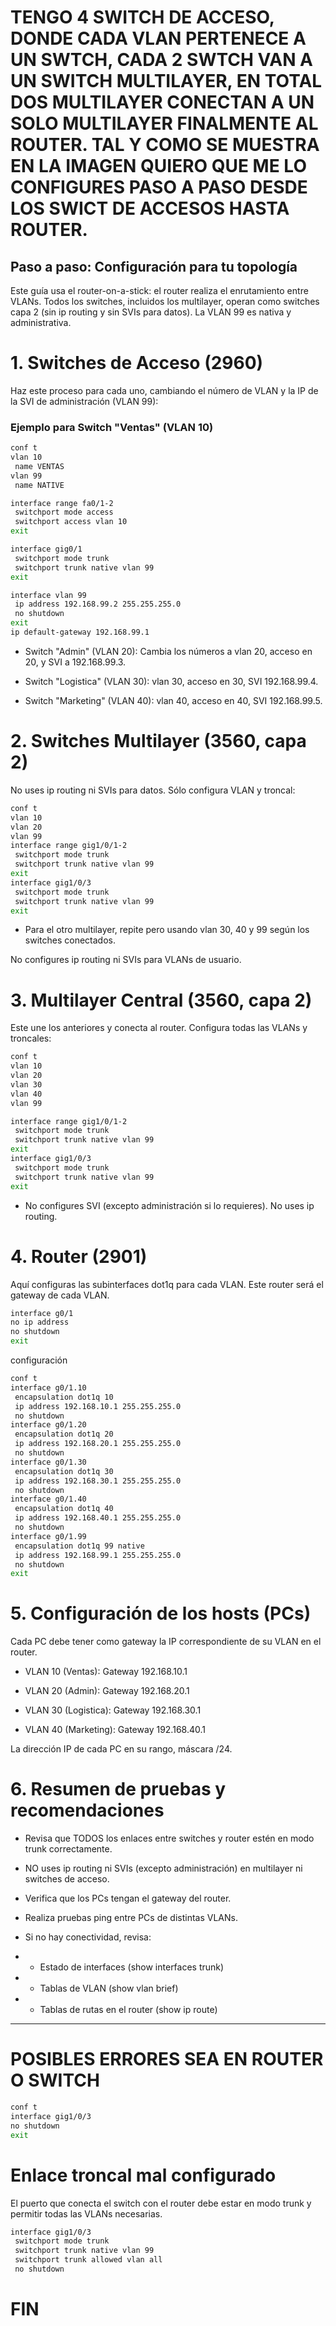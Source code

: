 # TENGO 4 SWITCH DE ACCESO, DONDE CADA VLAN PERTENECE A UN SWTCH, CADA 2 SWTCH VAN A UN SWITCH MULTILAYER, EN TOTAL DOS MULTILAYER CONECTAN A UN SOLO MULTILAYER FINALMENTE AL ROUTER. TAL Y COMO SE MUESTRA EN LA IMAGEN QUIERO QUE ME LO CONFIGURES PASO A PASO DESDE LOS SWICT DE ACCESOS HASTA ROUTER.

## Paso a paso: Configuración para tu topología
Este guía usa el router-on-a-stick: el router realiza el enrutamiento entre VLANs. Todos los switches, incluidos los multilayer, operan como switches capa 2 (sin ip routing y sin SVIs para datos). La VLAN 99 es nativa y administrativa.

# 1. Switches de Acceso (2960)
Haz este proceso para cada uno, cambiando el número de VLAN y la IP de la SVI de administración (VLAN 99):

### Ejemplo para Switch "Ventas" (VLAN 10)

```bash
conf t
vlan 10
 name VENTAS
vlan 99
 name NATIVE

interface range fa0/1-2
 switchport mode access
 switchport access vlan 10
exit

interface gig0/1
 switchport mode trunk
 switchport trunk native vlan 99
exit

interface vlan 99
 ip address 192.168.99.2 255.255.255.0
 no shutdown
exit
ip default-gateway 192.168.99.1
```

- Switch "Admin" (VLAN 20): Cambia los números a vlan 20, acceso en 20, y SVI a 192.168.99.3.

- Switch "Logistica" (VLAN 30): vlan 30, acceso en 30, SVI 192.168.99.4.

- Switch "Marketing" (VLAN 40): vlan 40, acceso en 40, SVI 192.168.99.5.

# 2. Switches Multilayer (3560, capa 2)
No uses ip routing ni SVIs para datos. Sólo configura VLAN y troncal:

```bash
conf t
vlan 10
vlan 20
vlan 99
interface range gig1/0/1-2
 switchport mode trunk
 switchport trunk native vlan 99
exit
interface gig1/0/3
 switchport mode trunk
 switchport trunk native vlan 99
exit
```

- Para el otro multilayer, repite pero usando vlan 30, 40 y 99 según los switches conectados.

No configures ip routing ni SVIs para VLANs de usuario.


# 3. Multilayer Central (3560, capa 2)

Este une los anteriores y conecta al router. Configura todas las VLANs y troncales:

```bash
conf t
vlan 10
vlan 20
vlan 30
vlan 40
vlan 99

interface range gig1/0/1-2
 switchport mode trunk
 switchport trunk native vlan 99
exit
interface gig1/0/3
 switchport mode trunk
 switchport trunk native vlan 99
exit
```

- No configures SVI (excepto administración si lo requieres). No uses ip routing.

# 4. Router (2901)

Aquí configuras las subinterfaces dot1q para cada VLAN. Este router será el gateway de cada VLAN.

```bash
interface g0/1
no ip address
no shutdown
exit
```

configuración


```bash 
conf t
interface g0/1.10
 encapsulation dot1q 10
 ip address 192.168.10.1 255.255.255.0
 no shutdown
interface g0/1.20
 encapsulation dot1q 20
 ip address 192.168.20.1 255.255.255.0
 no shutdown
interface g0/1.30
 encapsulation dot1q 30
 ip address 192.168.30.1 255.255.255.0
 no shutdown
interface g0/1.40
 encapsulation dot1q 40
 ip address 192.168.40.1 255.255.255.0
 no shutdown
interface g0/1.99
 encapsulation dot1q 99 native
 ip address 192.168.99.1 255.255.255.0
 no shutdown
exit
```

# 5. Configuración de los hosts (PCs)

Cada PC debe tener como gateway la IP correspondiente de su VLAN en el router.

- VLAN 10 (Ventas): Gateway 192.168.10.1

- VLAN 20 (Admin): Gateway 192.168.20.1

- VLAN 30 (Logistica): Gateway 192.168.30.1

- VLAN 40 (Marketing): Gateway 192.168.40.1

La dirección IP de cada PC en su rango, máscara /24.

# 6. Resumen de pruebas y recomendaciones

- Revisa que TODOS los enlaces entre switches y router estén en modo trunk correctamente.

- NO uses ip routing ni SVIs (excepto administración) en multilayer ni switches de acceso.

- Verifica que los PCs tengan el gateway del router.

- Realiza pruebas ping entre PCs de distintas VLANs.

- Si no hay conectividad, revisa:

- - Estado de interfaces (show interfaces trunk)

- - Tablas de VLAN (show vlan brief)

- - Tablas de rutas en el router (show ip route)



--- 

# POSIBLES ERRORES SEA EN ROUTER O SWITCH

```bash
conf t
interface gig1/0/3
no shutdown
exit
```

# Enlace troncal mal configurado

El puerto que conecta el switch con el router debe estar en modo trunk y permitir todas las VLANs necesarias.

```bash
interface gig1/0/3
 switchport mode trunk
 switchport trunk native vlan 99
 switchport trunk allowed vlan all
 no shutdown
```

# FIN



